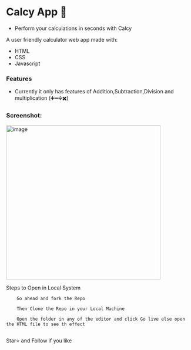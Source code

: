 # Calcy App 📲
- Perform your calculations in seconds with Calcy

A user friendly calculator web app made with:
 - HTML 
 - CSS
 - Javascript

### Features 
- Currently it only has features of Addition,Subtraction,Division and multiplication (➕➖➗✖️)
 ### Screenshot:
 <img width="420" alt="image" src="https://user-images.githubusercontent.com/108140716/196044544-b45b36ef-777c-4d54-9383-f4893862512f.png">
 
 Steps to Open in Local System
 ``` 
     Go ahead and fork the Repo 
   
     Then Clone the Repo in your Local Machine
     
     Open the folder in any of the editor and click Go live else open the HTML file to see th effect
   
 ```
 
 Star⭐ and Follow if you like
